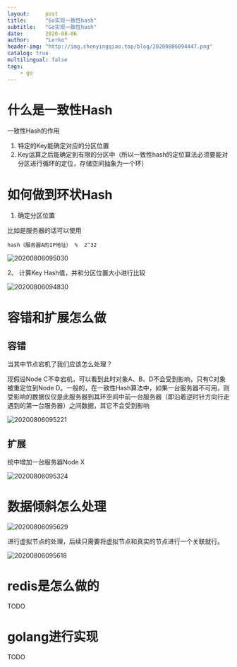 ```yaml
---
layout:     post
title:      "Go实现一致性hash"
subtitle:   "Go实现一致性hash"
date:       2020-08-06
author:     "Lerko"
header-img: "http://img.chenyingqiao.top/blog/20200806094447.png"
catalog: true
multilingual: false
tags:
    - go
---
```


# 什么是一致性Hash

一致性Hash的作用

1. 特定的Key能确定对应的分区位置
2. Key运算之后能确定到有限的分区中（所以一致性hash的定位算法必须要能对分区进行循环的定位，存储空间抽象为一个环）


# 如何做到环状Hash

1. 确定分区位置

比如是服务器的话可以使用

```shell
hash（服务器A的IP地址） %  2^32
```

![20200806095030](http://img.chenyingqiao.top/blog/20200806095030.png)

2、 计算Key Hash值，并和分区位置大小进行比较

![20200806094830](http://img.chenyingqiao.top/blog/20200806094830.png)


# 容错和扩展怎么做

## 容错

当其中节点宕机了我们应该怎么处理？

现假设Node C不幸宕机，可以看到此时对象A、B、D不会受到影响，只有C对象被重定位到Node D。一般的，在一致性Hash算法中，如果一台服务器不可用，则受影响的数据仅仅是此服务器到其环空间中前一台服务器（即沿着逆时针方向行走遇到的第一台服务器）之间数据，其它不会受到影响

![20200806095221](http://img.chenyingqiao.top/blog/20200806095221.png)


## 扩展

统中增加一台服务器Node X

![20200806095324](http://img.chenyingqiao.top/blog/20200806095324.png)

# 数据倾斜怎么处理

![20200806095629](http://img.chenyingqiao.top/blog/20200806095629.png)

进行虚拟节点的处理，后续只需要将虚拟节点和真实的节点进行一个关联就行。


![20200806095618](http://img.chenyingqiao.top/blog/20200806095618.png)

# redis是怎么做的

TODO

# golang进行实现

TODO